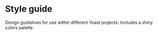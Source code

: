# Style guide

Design guidelines for use within different Yoast projects. Includes a shiny colors palette.
